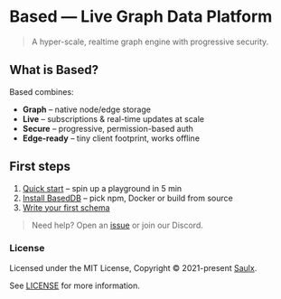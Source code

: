 # Based — Live Graph Data Platform

> A hyper-scale, realtime graph engine with progressive security.

## What is Based?

Based combines:

- **Graph** – native node/edge storage
- **Live** – subscriptions & real-time updates at scale
- **Secure** – progressive, permission-based auth
- **Edge-ready** – tiny client footprint, works offline

## First steps

1. [Quick start](/quick-start) – spin up a playground in 5 min
2. [Install BasedDB](/db/install) – pick npm, Docker or build from source
3. [Write your first schema](/db/getting-started)

> Need help? Open an [issue](https://github.com/atelier-saulx/based/issues) or join our Discord.

### License

Licensed under the MIT License, Copyright © 2021-present [Saulx](https://www.saulx.com/).

See [LICENSE](./LICENSE) for more information.
